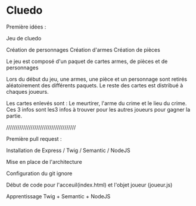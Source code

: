 # Cluedo

Première idées :

Jeu de cluedo

Création de personnages
Création d'armes
Création de pièces

Le jeu est composé d'un paquet de cartes armes, de pièces et de personnages

Lors du début du jeu, une armes, une pièce et un personnage sont retirés aléatoirement des différents paquets. Le reste des cartes est distribué à chaques joueurs.

Les cartes enlevés sont : Le meurtirer, l'arme du crime et le lieu du crime. Ces 3 infos sont les3 infos à trouver pour les autres joueurs pour gagner la partie.


/////////////////////////////////////

Première pull request :

Installation de Express / Twig / Semantic / NodeJS

Mise en place de l'architecture

Configuration du git ignore

Début de code pour l'acceuil(index.html) et l'objet joueur (joueur.js) 

Apprentissage Twig + Semantic + NodeJS

